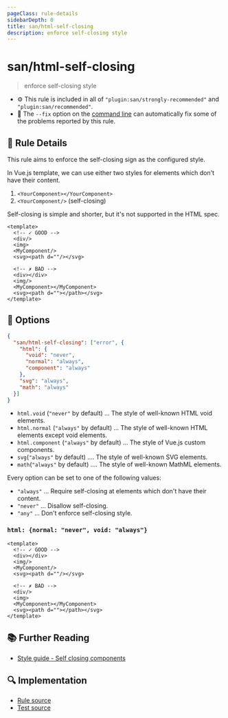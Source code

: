 ```yaml
---
pageClass: rule-details
sidebarDepth: 0
title: san/html-self-closing
description: enforce self-closing style
---
```

# san/html-self-closing
> enforce self-closing style

- :gear: This rule is included in all of `"plugin:san/strongly-recommended"` and `"plugin:san/recommended"`.
- :wrench: The `--fix` option on the [command line](https://eslint.org/docs/user-guide/command-line-interface#fixing-problems) can automatically fix some of the problems reported by this rule.

## :book: Rule Details

This rule aims to enforce the self-closing sign as the configured style.

In Vue.js template, we can use either two styles for elements which don't have their content.

1. `<YourComponent></YourComponent>`
2. `<YourComponent/>` (self-closing)

Self-closing is simple and shorter, but it's not supported in the HTML spec.

<eslint-code-block fix :rules="{'san/html-self-closing': ['error']}">

```vue
<template>
  <!-- ✓ GOOD -->
  <div/>
  <img>
  <MyComponent/>
  <svg><path d=""/></svg>

  <!-- ✗ BAD -->
  <div></div>
  <img/>
  <MyComponent></MyComponent>
  <svg><path d=""></path></svg>
</template>
```

</eslint-code-block>

## :wrench: Options

```json
{
  "san/html-self-closing": ["error", {
    "html": {
      "void": "never",
      "normal": "always",
      "component": "always"
    },
    "svg": "always",
    "math": "always"
  }]
}
```

- `html.void` (`"never"` by default) ... The style of well-known HTML void elements.
- `html.normal` (`"always"` by default) ... The style of well-known HTML elements except void elements.
- `html.component` (`"always"` by default) ... The style of Vue.js custom components.
- `svg`(`"always"` by default) .... The style of well-known SVG elements.
- `math`(`"always"` by default) .... The style of well-known MathML elements.

Every option can be set to one of the following values:

- `"always"` ... Require self-closing at elements which don't have their content.
- `"never"` ... Disallow self-closing.
- `"any"` ... Don't enforce self-closing style.

### `html: {normal: "never", void: "always"}`

<eslint-code-block fix :rules="{'san/html-self-closing': ['error', {html: {normal: 'never', void: 'always'}}]}">

```vue
<template>
  <!-- ✓ GOOD -->
  <div></div>
  <img/>
  <MyComponent/>
  <svg><path d=""/></svg>

  <!-- ✗ BAD -->
  <div/>
  <img>
  <MyComponent></MyComponent>
  <svg><path d=""></path></svg>
</template>
```

</eslint-code-block>

## :books: Further Reading

- [Style guide - Self closing components](https://v3.vuejs.org/style-guide/#Self-closing-components-strongly-recommended)

## :mag: Implementation

- [Rule source](https://github.com/vuejs/eslint-plugin-san/blob/master/lib/rules/html-self-closing.js)
- [Test source](https://github.com/vuejs/eslint-plugin-san/blob/master/tests/lib/rules/html-self-closing.js)
